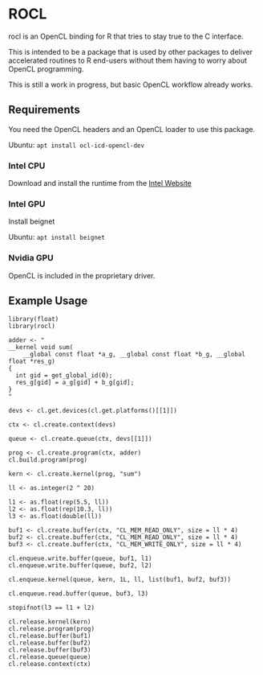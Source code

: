 # ROCL

rocl is an OpenCL binding for R that tries to stay true to the C interface.

This is intended to be a package that is used by other packages to deliver accelerated routines 
to R end-users without them having to worry about OpenCL programming.


This is still a work in progress, but basic OpenCL workflow already works.

## Requirements

You need the OpenCL headers and an OpenCL loader to use this package.

Ubuntu: `apt install ocl-icd-opencl-dev`

### Intel CPU

Download and install the runtime from the [Intel Website](https://software.intel.com/en-us/articles/opencl-drivers#cpu-section)

### Intel GPU

Install beignet

Ubuntu: `apt install beignet`

### Nvidia GPU

OpenCL is included in the proprietary driver.



## Example Usage

```
library(float)
library(rocl)

adder <- "
__kernel void sum(
    __global const float *a_g, __global const float *b_g, __global float *res_g)
{
  int gid = get_global_id(0);
  res_g[gid] = a_g[gid] + b_g[gid];
}
"

devs <- cl.get.devices(cl.get.platforms()[[1]])

ctx <- cl.create.context(devs)

queue <- cl.create.queue(ctx, devs[[1]])

prog <- cl.create.program(ctx, adder)
cl.build.program(prog)

kern <- cl.create.kernel(prog, "sum")

ll <- as.integer(2 ^ 20)

l1 <- as.float(rep(5.5, ll))
l2 <- as.float(rep(10.3, ll))
l3 <- as.float(double(ll))

buf1 <- cl.create.buffer(ctx, "CL_MEM_READ_ONLY", size = ll * 4)
buf2 <- cl.create.buffer(ctx, "CL_MEM_READ_ONLY", size = ll * 4)
buf3 <- cl.create.buffer(ctx, "CL_MEM_WRITE_ONLY", size = ll * 4)

cl.enqueue.write.buffer(queue, buf1, l1)
cl.enqueue.write.buffer(queue, buf2, l2)

cl.enqueue.kernel(queue, kern, 1L, ll, list(buf1, buf2, buf3))

cl.enqueue.read.buffer(queue, buf3, l3)

stopifnot(l3 == l1 + l2)

cl.release.kernel(kern)
cl.release.program(prog)
cl.release.buffer(buf1)
cl.release.buffer(buf2)
cl.release.buffer(buf3)
cl.release.queue(queue)
cl.release.context(ctx)

```